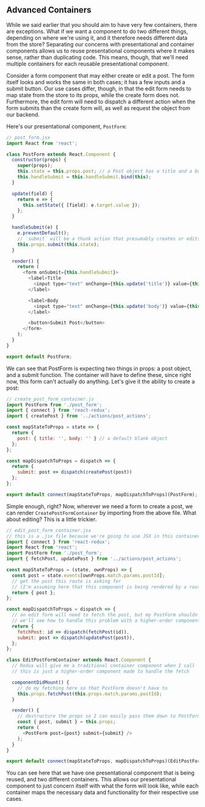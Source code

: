 ## Advanced Containers

While we said earlier that you should aim to have very few containers, there are exceptions.
What if we want a component to do two different things, depending on where we're using it, and it therefore needs different data from the store?
Separating our concerns with presentational and container components allows us to reuse presentational components where it makes sense, rather than duplicating code.
This means, though, that we'll need multiple containers for each reusable presentational component.

Consider a form component that may either create or edit a post.
The form itself looks and works the same in both cases; it has a few inputs and a submit button.
Our use cases differ, though, in that the edit form needs to map state from the store to its props, while the create form does not.
Furthermore, the edit form will need to dispatch a different action when the form submits than the create form will, as well as request the object from our backend.

Here's our presentational component, `PostForm`:

```js
// post_form.jsx
import React from 'react';

class PostForm extends React.Component {
  constructor(props) {
    super(props);
    this.state = this.props.post; // a Post object has a title and a body
    this.handleSubmit = this.handleSubmit.bind(this);
  }

  update(field) {
    return e => {
      this.setState({ [field]: e.target.value });
    };
  }

  handleSubmit(e) {
    e.preventDefault();
    // `submit` will be a thunk action that presumably creates or edits a post
    this.props.submit(this.state);
  }

  render() {
    return (
      <form onSubmit={this.handleSubmit}>
        <label>Title
          <input type="text" onChange={this.update('title')} value={this.state.title} />
        </label>

        <label>Body
          <input type="text" onChange={this.update('body')} value={this.state.body} />
        </label>

        <button>Submit Post</button>
      </form>
    );
  }
}

export default PostForm;
```

We can see that PostForm is expecting two things in props: a post object, and a submit function. The container will have to define these, since right now, this form can't actually do anything. Let's give it the ability to create a post:
```js
// create_post_form_container.js
import PostForm from './post_form';
import { connect } from 'react-redux';
import { createPost } from '../actions/post_actions';

const mapStateToProps = state => {
  return {
    post: { title: '', body: '' } // a default blank object
  };
};

const mapDispatchToProps = dispatch => {
  return {
    submit: post => dispatch(createPost(post))
  };
};

export default connect(mapStateToProps, mapDispatchToProps)(PostForm);
```

Simple enough, right?
Now, wherever we need a form to create a post, we can render `CreatePostFormContainer` by importing from the above file.
What about editing? This is a little trickier.

```js
// edit_post_form_container.jsx
// this is a .jsx file because we're going to use JSX in this container
import { connect } from 'react-redux';
import React from 'react';
import PostForm from './post_form';
import { fetchPost, updatePost } from '../actions/post_actions';

const mapStateToProps = (state, ownProps) => {
  const post = state.events[ownProps.match.params.postId];
  // get the post this route is asking for
  // (I'm assuming here that this component is being rendered by a route)
  return { post };
};

const mapDispatchToProps = dispatch => {
  // an edit form will need to fetch the post, but my PostForm shouldn't worry about that
  // we'll see how to handle this problem with a higher-order component
  return {
    fetchPost: id => dispatch(fetchPost(id)),
    submit: post => dispatch(updatePost(post)),
  };
};

class EditPostFormContainer extends React.Component {
  // Redux will give me a traditional container component when I call `connect`
  // this is just a higher-order component made to handle the fetch

  componentDidMount() {
    // do my fetching here so that PostForm doesn't have to
    this.props.fetchPost(this.props.match.params.postId);
  }

  render() {
    // destructure the props so I can easily pass them down to PostForm
    const { post, submit } = this.props;
    return (
      <PostForm post={post} submit={submit} />
    );
  }
}

export default connect(mapStateToProps, mapDispatchToProps)(EditPostFormContainer);
```

You can see here that we have one presentational component that is being reused, and two different containers.
This allows our presentational component to just concern itself with what the form will look like, while each container maps the necessary data and functionality for their respective use cases.
